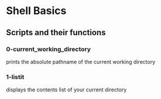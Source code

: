 # Shell Basics
## Scripts and their functions

### 0-current_working_directory
prints the absolute pathname of the current working directory

### 1-listit
displays the contents list of your current directory
